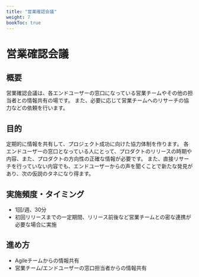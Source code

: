 ```yaml
---
title: "営業確認会議"
weight: 7
bookToc: true
---
```


# 営業確認会議

## 概要
営業確認会議は、各エンドユーザーの窓口になっている営業チームやその他の担当者との情報共有の場です。
また、必要に応じて営業チームへのリサーチの協力などの依頼を行います。

## 目的
定期的に情報を共有して、プロジェクト成功に向けた協力体制を作ります。
各エンドユーザーの窓口となっている人にとって、プロダクトのリリースの時期や内容、また、プロダクトの方向性の正確な情報が必要です。
また、直接リサーチを行っていない内容でも、エンドユーザーからの声を聞くことで新たな発見があり、次の仮説のタネになり得ます。

## 実施頻度・タイミング
- 1回/週、30分
- 初回リリースまでの一定期間、リリース前後など営業チームとの密な連携が必要な場合に実施

## 進め方
- Agileチームからの情報共有
- 営業チーム/エンドユーザーの窓口担当者からの情報共有
